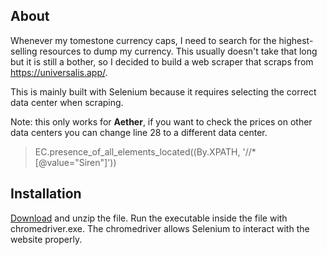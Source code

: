 ## About
Whenever my tomestone currency caps, I need to search for the highest-selling resources to dump my currency. This usually doesn't take that long but it is still a bother, so I decided to build a web scraper that scraps from https://universalis.app/.

This is mainly built with Selenium because it requires selecting the correct data center when scraping.

Note: this only works for **Aether**, if you want to check the prices on other data centers you can change line 28 to a different data center.
>EC.presence_of_all_elements_located((By.XPATH, '//*[@value="Siren"]'))

## Installation 
[Download](https://github.com/redddddsu/Market-Scraper/releases/tag/v1.0) and unzip the file. 
Run the executable inside the file with chromedriver.exe. The chromedriver allows Selenium to interact with the website properly.
